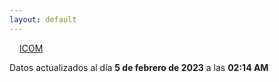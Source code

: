 ```yaml
---
layout: default
---
```

<a href="planes/ICOM/" style="padding: 1rem;">ICOM</a>
<p class_="text-center text-muted">Datos actualizados al día <b>5 de febrero de 2023</b> a las <b>02:14 AM</b></p>